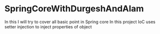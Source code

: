 # SpringCoreWithDurgeshAndAlam
In this I will try to cover all basic point in Spring core
In this project IoC uses setter injection to inject properties of object 
